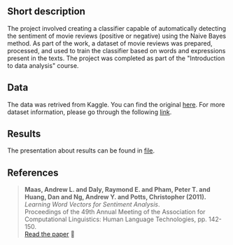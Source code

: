 ## Short description
The project involved creating a classifier capable of automatically detecting the sentiment of movie reviews (positive or negative) using the Naive Bayes method. As part of the work, a dataset of movie reviews was prepared, processed, and used to train the classifier based on words and expressions present in the texts. 
The project was completed as part of the "Introduction to data analysis" course.
## Data
The data was retrived from Kaggle. You can find the original [here](https://www.kaggle.com/datasets/lakshmi25npathi/imdb-dataset-of-50k-movie-reviews).
For more dataset information, please go through the following [link](http://ai.stanford.edu/~amaas/data/sentiment/).
## Results 
The presentation about results can be found in [file](report_end.pdf).

## References
> **Maas, Andrew L.  and  Daly, Raymond E.  and  Pham, Peter T.  and  Huang, Dan  and  Ng, Andrew Y.  and  Potts, Christopher (2011).**  
> *Learning Word Vectors for Sentiment Analysis*.  
> Proceedings of the 49th Annual Meeting of the Association for Computational Linguistics: Human Language Technologies, pp. 142-150.  
> [Read the paper](http://www.aclweb.org/anthology/P11-1015) 📖 
